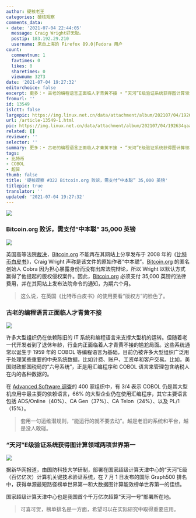```yaml
---
author: 硬核老王
categories: 硬核观察
comments_data:
- date: '2021-07-04 22:44:05'
  message: Craig Wright好无耻。
  postip: 183.192.29.210
  username: 来自上海的 Firefox 89.0|Fedora 用户
count:
  commentnum: 1
  favtimes: 0
  likes: 0
  sharetimes: 0
  viewnum: 3273
date: '2021-07-04 19:27:32'
editorchoice: false
excerpt: 更多：• 古老的编程语言正面临人才青黄不接 • “天河”E级验证系统获得图计算领域两项世界第一
fromurl: ''
id: 13549
islctt: false
largepic: https://img.linux.net.cn/data/attachment/album/202107/04/192634qaa83oaow1s4z383.jpg
url: /article-13549-1.html
pic: https://img.linux.net.cn/data/attachment/album/202107/04/192634qaa83oaow1s4z383.jpg.thumb.jpg
related: []
reviewer: ''
selector: ''
summary: 更多：• 古老的编程语言正面临人才青黄不接 • “天河”E级验证系统获得图计算领域两项世界第一
tags:
- 比特币
- COBOL
- 超算
thumb: false
title: '硬核观察 #322 Bitcoin.org 败诉，需支付“中本聪” 35,000 英镑'
titlepic: true
translator: ''
updated: '2021-07-04 19:27:32'
---
```


![](https://img.linux.net.cn/data/attachment/album/202107/04/192634qaa83oaow1s4z383.jpg)


### Bitcoin.org 败诉，需支付“中本聪” 35,000 英镑


![](https://img.linux.net.cn/data/attachment/album/202107/04/192722frz0exscjbcwv50b.jpg)


英国高等法院[裁决](https://markets.businessinsider.com/currencies/news/bitcoin-creator-satoshi-nakamoto-uk-court-cobra-copyright-craig-wright-2021-6)，[Bitcoin.org](http://bitcoin.org/) 不能再在其网站上分享发布于 2008 年的《[比特币白皮书](https://bitcoin.org/bitcoin.pdf)》，Craig Wright 声称是该文件的原始作者“中本聪”。[Bitcoin.org](http://bitcoin.org/) 的匿名创始人 Cobra 因为担心暴露身份而没有出席法院辩论，所以 Wright 以默认方式赢得了他提起的版权侵权案件。因此，[Bitcoin.org](http://bitcoin.org/) 必须支付 35,000 英镑的法律费用，并在其网站上发布法院命令的通知，为期六个月。



> 
> 这么说，在英国《比特币白皮书》的使用要看“版权方”的脸色了。
> 
> 
> 


### 古老的编程语言正面临人才青黄不接


![](https://img.linux.net.cn/data/attachment/album/202107/04/192720kiay0jgdsj6rhhsd.jpg)


许多大型组织仍在依赖陈旧的 IT 系统和编程语言来支撑大型机的运转。但随着老一代开发者到了退休年龄，行业内正面临着人才青黄不接的尴尬局面。这些系统通常以诞生于 1959 年的 COBOL 等编程语言为基础，目前仍被许多大型组织广泛用于处理某些重要的中央系统数据，比如计费、账户、工资单和客户交易。比如，美国财政部国税局的“六号系统”，正是用汇编程序和 COBOL 语言来管理包含纳税人在内的各种数据的。


在 [Advanced Software 调查](https://modernsystems.oneadvanced.com/modernization2021/)的 400 家组织中，有 3/4 表示 COBOL 仍是其大型机应用中最主要的依赖语言，66% 的大型企业仍在使用汇编程序，其它主要语言包括 ADS/Online（40%）、CA Gen（37%）、CA Telon（24%）、以及 PL/1（15%）。



> 
> 套用一句运维潜规则，“能运行的就不要去动”。越是老旧的系统和平台，越是没人敢碰。
> 
> 
> 


### “天河”E级验证系统获得图计算领域两项世界第一


![](https://img.linux.net.cn/data/attachment/album/202107/04/192726rr44nt58rpz2m84s.jpg)


据新华网报道，由国防科技大学研制，部署在国家超级计算天津中心的“天河”E级（百亿亿次）计算机关键技术验证系统，在 7 月 1 日发布的国际 Graph500 排名中，获得单源最短路径榜单世界第一和大数据图计算能效榜单世界第一的佳绩。


国家超级计算天津中心也是我国首个千万亿次超算“天河一号”部署所在地。



> 
> 可喜可贺，榜单排名是一方面，希望可以在实际研究中取得重要应用。
> 
> 
>